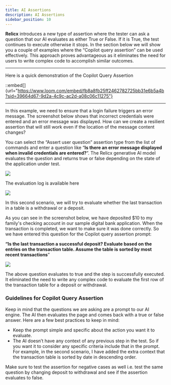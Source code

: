 ```yaml
---
title: AI Assertions
description: AI Assertions
sidebar_position: 10
---
```

**Relicx** introduces a new type of assertion where the tester can ask a question that our AI evaluates as either True or False. If it is True, the test continues to execute otherwise it stops. In the section below we will show you a couple of examples where the “Copilot query assertion” can be used effectively. This approach proves advantageous as it eliminates the need for users to write complex code to accomplish similar outcomes.

***

Here is a quick demonstration of the Copilot Query Assertion

::embed[]{url="https://www.loom.com/embed/fb8a8fb25ff2462782725bb31e6b5a4b?sid=39664d67-9d2a-4c9c-ac2d-a08c06c11275"}

***

In this example, we need to ensure that a login failure triggers an error message. The screenshot below shows that incorrect credentials were entered and an error message was displayed. How can we create a resilient assertion that will still work even if the location of the message content changes?

You can select the “Assert user question” assertion type from the list of commands and enter a question like “**Is there an error message displayed when invalid credentials are entered?**”. The Relicx generative AI model evaluates the question and returns true or false depending on the state of the application under test. 



![](https://lh5.googleusercontent.com/zImSxH2yO1KS1Yn1bxUbgIPa7MmQhNhgkh6Os9-PfMVF2wSUVRAQjC9ddSgt-GeXVvem2uWr6FSsI7EGDgIht2RBqd2zhm1RNJNdjrv8QsGffeqLs9HWHcA8_S0n_kela9NRijQejtuHlMiKUdKGshs)

The evaluation log is available here

![](https://lh4.googleusercontent.com/F2EB7KAhsKu0gtbGVz9VUkOy1yZ2FnFhqJmVNau1tONN7MzKHimY6MvT7kxx1AAsVZEFrIcAkMuBtEmvBBETlHNBFxO1gkgRr43JRUGgqJGf-KGsXN9Gesk1iqJwaYtqBVPbHlhCaffsiTOfB44AsD8)

In this second scenario, we will try to evaluate whether the last transaction in a table is a withdrawal or a deposit. 

As you can see in the screenshot below, we have deposited $10 to my family's checking account in our sample digital bank application. When the transaction is completed, we want to make sure it was done correctly. So we have entered this question for the Copilot query assertion prompt:

**“Is the last transaction a successful deposit? Evaluate based on the entries on the transaction table. Assume the table is sorted by most recent transactions**”

![](https://lh5.googleusercontent.com/VOlaIdUt8xNK1h-_mvzbR1vilCaZDFR7I23ZGTs14xK9D3wmQ27mp85hUOluyU6u3V-utbdms5MH2BK0DL9tGbVbt3dsuWHPiXQUrkF_y9A_zDGb-Ozu7aWU7jC1f-hGrLeawYvz37gk83N6VjCCB2E)

The above question evaluates to true and the step is successfully executed. It eliminated the need to write any complex code to evaluate the first row of the transaction table for a deposit or withdrawal. 

### Guidelines for **Copilot Query Assertion**

Keep in mind that the questions we are asking are a prompt to our AI engine. The AI then evaluates the page and comes back with a true or false answer. Here are a few best practices to keep in mind:

- Keep the prompt simple and specific about the action you want it to evaluate.
- The AI doesn’t have any context of any previous step in the test. So if you want it to consider any specific criteria include that in the prompt. For example, in the second scenario, I have added the extra context that the transaction table is sorted by date in descending order. 

Make sure to test the assertion for negative cases as well i.e. test the same question by changing deposit to withdrawal and see if the assertion evaluates to false. 
